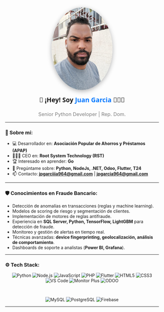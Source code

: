 <div align="center">

  <!-- Foto con estilo -->
  <img 
    src="https://github.com/JpGarciiia964/JpGarciiia964/blob/master/WhatsApp%20Image%202023-10-16%20at%2019.07.58_bc24c20a.jpg" 
    width="200" 
    style="border-radius: 50%; box-shadow: 0px 4px 15px rgba(0,0,0,0.3); transition: transform 0.3s ease;" 
    onmouseover="this.style.transform='scale(1.1)'" 
    onmouseout="this.style.transform='scale(1)'" 
  />

  <!-- Títulos -->
  <h2 style="font-family: 'Segoe UI', Tahoma, Geneva, Verdana, sans-serif; margin-top: 15px;">👋 ¡Hey! Soy <span style="color:#0078FF;">Juan Garcia</span> 👨🏻‍💻</h2>
  <h3 style="font-weight:normal; color:gray;">Senior Python Developer | Rep. Dom.</h3>

</div>

---

### 🚀 Sobre mí:
- 💻​ Desarrollador en: **Asociación Popular de Ahorros y Préstamos (APAP)**
- 👨🏻‍💻 CEO en: **Root System Technology (RST)**
- 🏆 Interesado en aprender: **Go**
- 💬 Pregúntame sobre: **Python, NodeJs, .NET, Odoo, Flutter, T24**
- 📫 Contacto: **jpgarciiia964@gmail.com** | **jpgarcia964@gmail.com**

---

### 🛡️ Conocimientos en Fraude Bancario:
- Detección de anomalías en transacciones (reglas y machine learning).  
- Modelos de scoring de riesgo y segmentación de clientes.  
- Implementación de motores de reglas antifraude.  
- Experiencia en **SQL Server, Python, TensorFlow, LightGBM** para detección de fraude.  
- Monitoreo y gestión de alertas en tiempo real.  
- Técnicas avanzadas: **device fingerprinting, geolocalización, análisis de comportamiento**.  
- Dashboards de soporte a analistas (**Power BI, Grafana**).  

---

### ⚙️ Tech Stack:
<div align="center">

![Python](https://img.shields.io/badge/-Python-3776AB?style=for-the-badge&logo=python&logoColor=white)
![Node.js](https://img.shields.io/badge/-Node.js-339933?style=for-the-badge&logo=node.js&logoColor=white)
![JavaScript](https://img.shields.io/badge/-JavaScript-F7DF1E?style=for-the-badge&logo=javascript&logoColor=black)
![PHP](https://img.shields.io/badge/-PHP-777BB4?style=for-the-badge&logo=php&logoColor=white)
![Flutter](https://img.shields.io/badge/-Flutter-02569B?style=for-the-badge&logo=flutter&logoColor=white)
![HTML5](https://img.shields.io/badge/-HTML5-E34F26?style=for-the-badge&logo=html5&logoColor=white)
![CSS3](https://img.shields.io/badge/-CSS3-1572B6?style=for-the-badge&logo=css3&logoColor=white)
![VS Code](https://img.shields.io/badge/-VS_Code-007ACC?style=for-the-badge&logo=visual-studio-code&logoColor=white)
![Monitor Plus](https://img.shields.io/badge/-Monitor_Plus-0066FF?style=for-the-badge&logoColor=white)
![ODOO](https://img.shields.io/badge/-Odoo-714B67?style=for-the-badge&logo=odoo&logoColor=white)

<br>

![MySQL](https://img.shields.io/badge/-MySQL-4479A1?style=for-the-badge&logo=mysql&logoColor=white)
![PostgreSQL](https://img.shields.io/badge/-PostgreSQL-336791?style=for-the-badge&logo=postgresql&logoColor=white)
![Firebase](https://img.shields.io/badge/-Firebase-FFCA28?style=for-the-badge&logo=firebase&logoColor=black)

</div>

---
